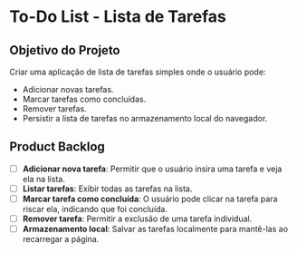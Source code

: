 # To-Do List - Lista de Tarefas

## Objetivo do Projeto
Criar uma aplicação de lista de tarefas simples onde o usuário pode:
- Adicionar novas tarefas.
- Marcar tarefas como concluídas.
- Remover tarefas.
- Persistir a lista de tarefas no armazenamento local do navegador.

## Product Backlog
- [ ] **Adicionar nova tarefa**: Permitir que o usuário insira uma tarefa e veja ela na lista.
- [ ] **Listar tarefas**: Exibir todas as tarefas na lista.
- [ ] **Marcar tarefa como concluída**: O usuário pode clicar na tarefa para riscar ela, indicando que foi concluída.
- [ ] **Remover tarefa**: Permitir a exclusão de uma tarefa individual.
- [ ] **Armazenamento local**: Salvar as tarefas localmente para mantê-las ao recarregar a página.
